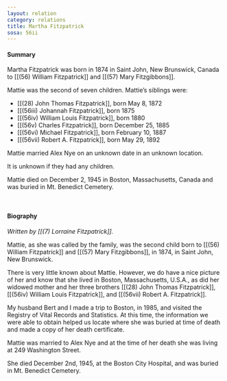 ```yaml
---
layout: relation
category: relations
title: Martha Fitzpatrick
sosa: 56ii
---
```


#### Summary

Martha Fitzpatrick was born in 1874 in Saint John, New Brunswick, Canada to [[(56) William Fitzpatrick]] and [[(57) Mary Fitzgibbons]].

Mattie was the second of seven children. Mattie’s siblings were:

* [[(28) John Thomas Fitzpatrick]], born May 8, 1872
* [[(56iii) Johannah Fitzpatrick]], born 1875
* [[(56iv) William Louis Fitzpatrick]], born 1880
* [[(56v) Charles Fitzpatrick]], born December 25, 1885
* [[(56vi) Michael Fitzpatrick]], born February 10, 1887
* [[(56vii) Robert A. Fitzpatrick]], born May 29, 1892

Mattie married Alex Nye on an unknown date in an unknown location.

It is unknown if they had any children.

Mattie died on December 2, 1945 in Boston, Massachusetts, Canada and was buried in Mt. Benedict Cemetery.

<br>

#### Biography

*Written by [[(7) Lorraine Fitzpatrick]].*

Mattie, as she was called by the family, was the second child born to [[(56) William Fitzpatrick]] and [[(57) Mary Fitzgibbons]], in 1874, in Saint John, New Brunswick.

There is very little known about Mattie. However, we do have a nice picture of her and know that she lived in Boston, Massachusetts, U.S.A., as did her widowed mother and her three brothers [[(28) John Thomas Fitzpatrick]], [[(56iv) William Louis Fitzpatrick]], and [[(56vii) Robert A. Fitzpatrick]].

My husband Bert and I made a trip to Boston, in 1985, and visited the Registry of Vital Records and Statistics. At this time, the information we were able to obtain helped us locate where she was buried at time of death and made a copy of her death certificate.

Mattie was married to Alex Nye and at the time of her death she was living at 249 Washington Street.

She died December 2nd, 1945, at the Boston City Hospital, and was buried in Mt. Benedict Cemetery.
